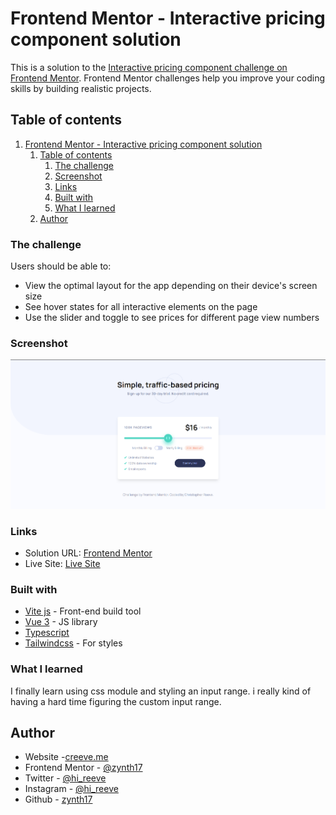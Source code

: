 # Frontend Mentor - Interactive pricing component solution

This is a solution to the [Interactive pricing component challenge on Frontend Mentor](https://www.frontendmentor.io/challenges/interactive-pricing-component-t0m8PIyY8). Frontend Mentor challenges help you improve your coding skills by building realistic projects. 

## Table of contents
1. [Frontend Mentor - Interactive pricing component solution](#frontend-mentor---interactive-pricing-component-solution)
	1. [Table of contents](#table-of-contents)
		1. [The challenge](#the-challenge)
		2. [Screenshot](#screenshot)
		3. [Links](#links)
		4. [Built with](#built-with)
		5. [What I learned](#what-i-learned)
	2. [Author](#author)

### The challenge

Users should be able to:

- View the optimal layout for the app depending on their device's screen size
- See hover states for all interactive elements on the page
- Use the slider and toggle to see prices for different page view numbers

### Screenshot

![screenshot](./screenshot_web.png)

### Links

- Solution URL: [Frontend Mentor](https://www.frontendmentor.io/solutions/interactive-pricing-component-with-vuejs-yKaGy2Bkn)
- Live Site: [Live Site](https://interactive-pricing-component-one-black.vercel.app/)

### Built with

- [Vite js](https://vitejs.dev/) - Front-end build tool
- [Vue 3](https://v3.vuejs.org/) - JS library
- [Typescript](https://www.typescriptlang.org/)
- [Tailwindcss](https://tailwindcss.com/) - For styles

### What I learned

I finally learn using css module and styling an input range. i really kind of having a hard time figuring the custom input range.

## Author

- Website -[creeve.me](https://creeve.me)
- Frontend Mentor - [@zynth17](https://www.frontendmentor.io/profile/zynth17)
- Twitter - [@hi_reeve](https://twitter.com/hi_reeve)
- Instagram - [@hi_reeve](https://www.instagram.com/hi_reeve/)
- Github - [zynth17](https://github.com/zynth17)
